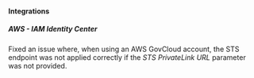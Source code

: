 
#### Integrations

##### AWS - IAM Identity Center

Fixed an issue where, when using an AWS GovCloud account, the STS endpoint was not applied correctly if the *STS PrivateLink URL* parameter was not provided.
